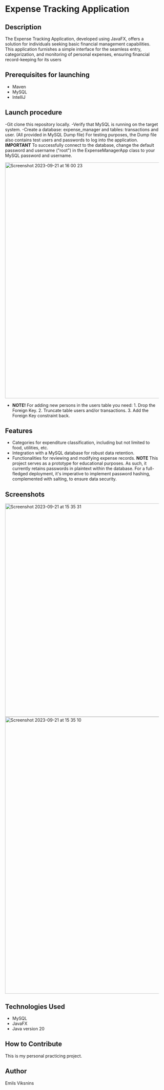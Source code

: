 # Expense Tracking Application


## Description
The Expense Tracking Application, developed using JavaFX, offers a solution for individuals seeking basic financial management capabilities.
This application furnishes a simple interface for the seamless entry, categorization, and monitoring of personal expenses, ensuring financial record-keeping for its users

## Prerequisites for launching
 - Maven
 - MySQL
 - IntelliJ 

## Launch procedure
-Git clone this repository locally.
-Verify that MySQL is running on the target system.
-Create a database: expense_manager and tables: transactions and user. (All provided in MySQL Dump file)
For testing purposes, the Dump file also contains test users and passwords to log into the application. 
**IMPORTANT** To successfully connect to the database, change the default password and username ("root") in the ExpenseManagerApp class to your MySQL password and username.

<img width="772" alt="Screenshot 2023-09-21 at 16 00 23" src="https://github.com/emilsViksnins/Practical_Project/assets/135007928/013dad30-375c-4c9d-90d3-288cec42b5dc">


- **NOTE!** For adding new persons in the users table you need:
       1. Drop the Foreign Key.
       2. Truncate table users and/or transactions.
       3. Add the Foreign Key constraint back.

## Features
- Categories for expenditure classification, including but not limited to food, utilities, etc.
- Integration with a MySQL database for robust data retention.
- Functionalities for reviewing and modifying expense records.
**NOTE** This project serves as a prototype for educational purposes. As such, it currently retains passwords in plaintext within the database.
For a full-fledged deployment, it's imperative to implement password hashing, complemented with salting, to ensure data security.
## Screenshots

<img width="698" alt="Screenshot 2023-09-21 at 15 35 31" src="https://github.com/emilsViksnins/Practical_Project/assets/135007928/880f2196-b7d3-4b71-8e6a-72ec057d8e79">


<img width="906" alt="Screenshot 2023-09-21 at 15 35 10" src="https://github.com/emilsViksnins/Practical_Project/assets/135007928/f5538527-3f98-4389-a412-9bb364447933">

## Technologies Used

- MySQL
- JavaFX
- Java version 20


## How to Contribute
This is my personal practicing project.

## Author
Emils Viksnins


